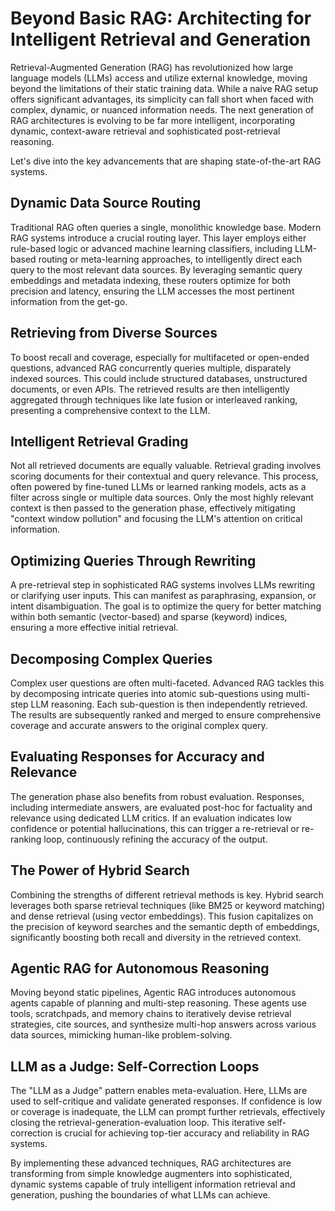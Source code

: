 # Beyond Basic RAG: Architecting for Intelligent Retrieval and Generation

Retrieval-Augmented Generation (RAG) has revolutionized how large language models (LLMs) access and utilize external knowledge, moving beyond the limitations of their static training data. While a naive RAG setup offers significant advantages, its simplicity can fall short when faced with complex, dynamic, or nuanced information needs. The next generation of RAG architectures is evolving to be far more intelligent, incorporating dynamic, context-aware retrieval and sophisticated post-retrieval reasoning.

Let's dive into the key advancements that are shaping state-of-the-art RAG systems.

## Dynamic Data Source Routing

Traditional RAG often queries a single, monolithic knowledge base. Modern RAG systems introduce a crucial routing layer. This layer employs either rule-based logic or advanced machine learning classifiers, including LLM-based routing or meta-learning approaches, to intelligently direct each query to the most relevant data sources. By leveraging semantic query embeddings and metadata indexing, these routers optimize for both precision and latency, ensuring the LLM accesses the most pertinent information from the get-go.

## Retrieving from Diverse Sources

To boost recall and coverage, especially for multifaceted or open-ended questions, advanced RAG concurrently queries multiple, disparately indexed sources. This could include structured databases, unstructured documents, or even APIs. The retrieved results are then intelligently aggregated through techniques like late fusion or interleaved ranking, presenting a comprehensive context to the LLM.

## Intelligent Retrieval Grading

Not all retrieved documents are equally valuable. Retrieval grading involves scoring documents for their contextual and query relevance. This process, often powered by fine-tuned LLMs or learned ranking models, acts as a filter across single or multiple data sources. Only the most highly relevant context is then passed to the generation phase, effectively mitigating "context window pollution" and focusing the LLM's attention on critical information.

## Optimizing Queries Through Rewriting

A pre-retrieval step in sophisticated RAG systems involves LLMs rewriting or clarifying user inputs. This can manifest as paraphrasing, expansion, or intent disambiguation. The goal is to optimize the query for better matching within both semantic (vector-based) and sparse (keyword) indices, ensuring a more effective initial retrieval.

## Decomposing Complex Queries

Complex user questions are often multi-faceted. Advanced RAG tackles this by decomposing intricate queries into atomic sub-questions using multi-step LLM reasoning. Each sub-question is then independently retrieved. The results are subsequently ranked and merged to ensure comprehensive coverage and accurate answers to the original complex query.

## Evaluating Responses for Accuracy and Relevance

The generation phase also benefits from robust evaluation. Responses, including intermediate answers, are evaluated post-hoc for factuality and relevance using dedicated LLM critics. If an evaluation indicates low confidence or potential hallucinations, this can trigger a re-retrieval or re-ranking loop, continuously refining the accuracy of the output.

## The Power of Hybrid Search

Combining the strengths of different retrieval methods is key. Hybrid search leverages both sparse retrieval techniques (like BM25 or keyword matching) and dense retrieval (using vector embeddings). This fusion capitalizes on the precision of keyword searches and the semantic depth of embeddings, significantly boosting both recall and diversity in the retrieved context.

## Agentic RAG for Autonomous Reasoning

Moving beyond static pipelines, Agentic RAG introduces autonomous agents capable of planning and multi-step reasoning. These agents use tools, scratchpads, and memory chains to iteratively devise retrieval strategies, cite sources, and synthesize multi-hop answers across various data sources, mimicking human-like problem-solving.

## LLM as a Judge: Self-Correction Loops

The "LLM as a Judge" pattern enables meta-evaluation. Here, LLMs are used to self-critique and validate generated responses. If confidence is low or coverage is inadequate, the LLM can prompt further retrievals, effectively closing the retrieval-generation-evaluation loop. This iterative self-correction is crucial for achieving top-tier accuracy and reliability in RAG systems.

By implementing these advanced techniques, RAG architectures are transforming from simple knowledge augmenters into sophisticated, dynamic systems capable of truly intelligent information retrieval and generation, pushing the boundaries of what LLMs can achieve.


